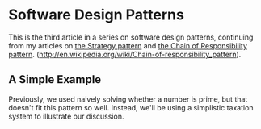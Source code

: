 # Software Design Patterns

This is the third article in a series on software design patterns, continuing from my articles on [the Strategy pattern](https://github.com/rwalters/prime_patterns/blob/master/strategy_pattern.md) and [the Chain of Responsibility pattern](https://github.com/rwalters/prime_patterns/blob/master/chain_of_responsibility.md).  (http://en.wikipedia.org/wiki/Chain-of-responsibility_pattern).

## A Simple Example

Previously, we used naively solving whether a number is prime, but that doesn't fit this pattern so well. Instead, we'll be using a simplistic taxation system to illustrate our discussion.
